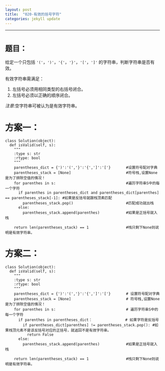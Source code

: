```yaml
---
layout: post
title:  "020-有效的括号字符"
categories: jekyll update
---
```

_______________________________________________________________________________
# `题目：`
给定一个只包括 `'('`，`')'`，`'{'`，`'}'`，`'['`，`']'` 的字符串，判断字符串是否有效。

有效字符串需满足：

1. 左括号必须用相同类型的右括号闭合。
2. 左括号必须以正确的顺序闭合。

_注意_:空字符串可被认为是有效字符串。

# 方案一：

    class Solution(object):
      def isValid(self, s):
        """
        :type s: str
        :rtype: bool
        """
        parentheses_dict = {')':'(','}':'{',']':'['}       #设置符号配对字典
        parentheses_stack = [None]                         #符号栈,设置None是为了排除空值的情况！
        for parenthes in s:                                #遍历字符串S中的每一个字符
          if parenthes in parentheses_dict and parentheses_dict[parenthes] == parentheses_stack[-1]: #如果是反括号就跟栈顶素匹配
            parentheses_stack.pop()                        #匹配成功就出栈
          else:
            parentheses_stack.append(parenthes)            #如果是正括号就入栈
            
        return len(parentheses_stack) == 1                 #栈只剩下None则说明是有效字符串。
        
# 方案二：
  
    class Solution(object):
      def isValid(self, s):
        """
        :type s: str
        :rtype: bool
        """
        parentheses_dict = {')':'(','}':'{',']':'['}       # 设置符号配对字典
        parentheses_stack = [None]                         # 符号栈,设置None是为了排除空值的情况！
        for parenthes in s:                                # 遍历字符串S中的每一个字符
          if parenthes in parentheses_dict：               # 如果字符是反括号
            if parentheses_dict[parenthes] != parentheses_stack.pop(): #如果栈顶元素不是该反括号对应的正括号，就返回不是有效字符串。
              return False
          else:
            parentheses_stack.append(parenthes)            #如果是正括号就入栈
            
        return len(parentheses_stack) == 1                 #栈只剩下None则说明是有效字符串。